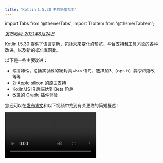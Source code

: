 ```yaml
---
title: "Kotlin 1.5.30 中的新增功能"
---
```

import Tabs from '@theme/Tabs';
import TabItem from '@theme/TabItem';

_[发布时间: 2021年8月24日](releases.md#release-details)_

Kotlin 1.5.30 提供了语言更新，包括未来变化的预览、平台支持和工具方面的各种改进，以及新的标准库函数。

以下是一些主要改进：
* 语言特性，包括实验性的密封类 `when` 语句，选择加入（opt-in）要求的更改等等
* 对 Apple silicon 的原生支持
* Kotlin/JS IR 后端达到 Beta 阶段
* 改进的 Gradle 插件体验

您还可以在[发布博文](https://blog.jetbrains.com/kotlin/2021/08/kotlin-1-5-30-released/)和以下视频中找到有关更改的简短概述：

<video src="https://www.youtube.com/v/rNbb3A9IdOo" title="Kotlin 1.5.30"/>

## 语言特性

Kotlin 1.5.30 提供了未来语言更改的预览，并改进了选择加入（opt-in）需求机制和类型推断：
* [密封类和布尔类型主体的穷尽式 when 语句](#exhaustive-when-statements-for-sealed-and-boolean-subjects)
* [挂起函数作为超类型](#suspending-functions-as-supertypes)
* [要求对实验性 API 的隐式使用选择加入](#requiring-opt-in-on-implicit-usages-of-experimental-apis)
* [使用具有不同目标的 Opt-in requirement 注解的更改](#changes-to-using-opt-in-requirement-annotations-with-different-targets)
* [递归泛型类型类型推断的改进](#improvements-to-type-inference-for-recursive-generic-types)
* [消除构建器推断限制](#eliminating-builder-inference-restrictions)

### 密封类和布尔类型主体的穷尽式 when 语句

:::note
对密封类（exhaustive）when 语句的支持是 [Experimental](components-stability.md)。它可能随时被删除或更改。
需要选择加入（opt-in）（请参阅下面的详细信息），并且您应该仅将其用于评估目的。 我们将感谢您在 [YouTrack](https://youtrack.jetbrains.com/issue/KT-12380) 中对此提供的反馈。

_穷尽式_ [`when`](control-flow.md#when-expressions-and-statements) 语句包含其主体所有可能的类型或值的分支，或者包含某些类型的分支并包括 `else` 分支以覆盖任何剩余情况。

我们计划很快禁止非穷尽式 `when` 语句，以使行为与 `when` 表达式保持一致。 为了确保平稳迁移，您可以配置编译器以报告有关带有密封类或布尔类型的非穷尽式 `when` 语句的警告。 默认情况下，此类警告将出现在 Kotlin 1.6 中，并在以后变为错误。

枚举类型已经收到警告。

:::

```kotlin
sealed class Mode {
    object ON : Mode()
    object OFF : Mode()
}

fun main() {
    val x: Mode = Mode.ON
    when (x) { 
        Mode.ON `->` println("ON")
    }
// WARNING: Non exhaustive 'when' statements on sealed classes/interfaces 
// will be prohibited in 1.7, add an 'OFF' or 'else' branch instead

    val y: Boolean = true
    when (y) {  
        true `->` println("true")
    }
// WARNING: Non exhaustive 'when' statements on Booleans will be prohibited 
// in 1.7, add a 'false' or 'else' branch instead
}
```

要在 Kotlin 1.5.30 中启用此功能，请使用语言版本 `1.6`。 您还可以通过启用[渐进模式](whatsnew13.md#progressive-mode)将警告更改为错误。

<Tabs groupId="build-script">
<TabItem value="kotlin" label="Kotlin" default>

```kotlin
kotlin {
    sourceSets.all {
        languageSettings.apply {
            languageVersion = "1.6"
            //progressiveMode = true // false by default
        }
    }
}
```

</TabItem>
<TabItem value="groovy" label="Groovy" default>

```groovy
kotlin {
    sourceSets.all {
        languageSettings {
            languageVersion = '1.6'
            //progressiveMode = true // false by default
        }
    }
}
```

</TabItem>
</Tabs>

### 挂起函数作为超类型

:::note
对将挂起函数作为超类型的支持是 [Experimental](components-stability.md)。它可能随时被删除或更改。
需要选择加入（opt-in）（请参阅下面的详细信息），并且您应该仅将其用于评估目的。 我们将感谢您在 [YouTrack](https://youtrack.jetbrains.com/issue/KT-18707) 中对此提供的反馈。

Kotlin 1.5.30 提供了使用 `suspend` 函数类型作为超类型的预览，但有一些限制。

```kotlin
class MyClass: suspend () `->` Unit {
    override suspend fun invoke() { TODO() }
}
```

使用 `-language-version 1.6` 编译器选项启用该功能：

<Tabs groupId="build-script">
<TabItem value="kotlin" label="Kotlin" default>

```kotlin
kotlin {
    sourceSets.all {
        languageSettings.apply {
            languageVersion = "1.6"
        }
    }
}
```

</TabItem>
<TabItem value="groovy" label="Groovy" default>

```groovy
kotlin {
    sourceSets.all {
        languageSettings {
            languageVersion = '1.6'
        }
    }
}
```

</TabItem>
</Tabs>

该功能有以下限制：
* 您不能将普通的函数类型和 `suspend` 函数类型混合作为超类型。 这是由于 JVM 后端中 `suspend` 函数类型的实现细节。 它们在其中表示为带有标记接口的普通函数类型。 由于标记接口，无法判断哪个超接口被挂起，哪个是普通的。
* 您不能使用多个 `suspend` 函数超类型。 如果有类型检查，您也不能使用多个普通函数超类型。

### 要求对实验性 API 的隐式使用选择加入

选择加入（opt-in）要求机制是 [Experimental](components-stability.md)。
它可能随时更改。 [查看如何选择加入（opt-in）](opt-in-requirements.md)。
仅将其用于评估目的。 我们将感谢您在 [YouTrack](https://youtrack.jetbrains.com/issues/KT) 中对此提供的反馈。

库的作者可以将实验性 API 标记为[需要选择加入（opt-in）](opt-in-requirements.md#create-opt-in-requirement-annotations)以告知用户其试验状态。 当使用 API 时，编译器会引发警告或错误，并且需要[显式同意](opt-in-requirements.md#opt-in-to-api)才能禁止显示该警告或错误。

在 Kotlin 1.5.30 中，编译器将签名中具有实验性类型的任何声明都视为实验性的。 也就是说，即使隐式使用实验性 API，它也需要选择加入（opt-in）。 例如，如果函数的返回类型被标记为实验性 API 元素，即使该声明未被显式标记为需要选择加入（opt-in），则对该函数的使用也需要您选择加入（opt-in）。

```kotlin
// Library code

@RequiresOptIn(message = "This API is experimental.")
@Retention(AnnotationRetention.BINARY)
@Target(AnnotationTarget.CLASS)
annotation class MyDateTime // Opt-in requirement annotation

@MyDateTime
class DateProvider // A class requiring opt-in

// Client code

// Warning: experimental API usage
fun createDateSource(): DateProvider { /* ... */ }

fun getDate(): Date {
    val dateSource = createDateSource() // Also warning: experimental API usage
    // ... 
}
```

了解有关[选择加入（opt-in）要求](opt-in-requirements.md)的更多信息。

### 使用具有不同目标的 Opt-in requirement 注解的更改

选择加入（opt-in）要求机制是 [Experimental](components-stability.md)。
它可能随时更改。 [查看如何选择加入（opt-in）](opt-in-requirements.md)。
仅将其用于评估目的。 我们将感谢您在 [YouTrack](https://youtrack.jetbrains.com/issues/KT) 中对此提供的反馈。

Kotlin 1.5.30 提出了有关在不同 [targets](https://kotlinlang.org/api/latest/jvm/stdlib/kotlin.annotation/-target/) 上使用和声明选择加入（opt-in） requirement 注解的新规则。 现在，编译器会报告一些用例的错误，这些用例在编译时很难处理。 在 Kotlin 1.5.30 中：
* 禁止在使用位置上使用 opt-in requirement 注解标记局部变量和值参数。
* 仅当覆盖的基本声明也被标记时，才允许标记覆盖。
* 禁止标记后备字段和 getter。 您可以改为标记基本属性。
* 禁止在 opt-in requirement 注解声明位置设置 `TYPE` 和 `TYPE_PARAMETER` 注解目标。

了解有关[选择加入（opt-in）要求](opt-in-requirements.md)的更多信息。

### 递归泛型类型类型推断的改进

在 Kotlin 和 Java 中，您可以定义一个递归泛型类型，该类型在其类型参数中引用自身。 在 Kotlin 1.5.30 中，如果 Kotlin 编译器是递归泛型，则 Kotlin 编译器可以仅基于相应类型参数的上限来推断类型参数。 这样就可以使用递归泛型类型创建各种模式，这些模式通常在 Java 中用于制作构建器 API。

```kotlin
// Kotlin 1.5.20
val containerA = PostgreSQLContainer<Nothing>(DockerImageName.parse("postgres:13-alpine")).apply {
    withDatabaseName("db")
    withUsername("user")
    withPassword("password")
    withInitScript("sql/schema.sql")
}

// Kotlin 1.5.30
val containerB = PostgreSQLContainer(DockerImageName.parse("postgres:13-alpine"))
    .withDatabaseName("db")
    .withUsername("user")
    .withPassword("password")
    .withInitScript("sql/schema.sql")
```

您可以通过传递 `-Xself-upper-bound-inference` 或 `-language-version 1.6` 编译器选项来启用这些改进。 在[此 YouTrack 工单](https://youtrack.jetbrains.com/issue/KT-40804)中查看新支持的用例的其他示例。

### 消除构建器推断限制

构建器推断是一种特殊的类型推断，它允许您基于其 lambda 参数内部其他调用的类型信息来推断调用的类型参数。 在调用泛型构建器函数（例如 [`buildList()`](https://kotlinlang.org/api/latest/jvm/stdlib/kotlin.collections/build-list.html) 或 [`sequence()`](https://kotlinlang.org/api/latest/jvm/stdlib/kotlin.sequences/sequence.html)）时，这非常有用：`buildList { add("string") }`。

在此 lambda 参数内部，先前对使用构建器推断尝试推断的类型信息有限制。 这意味着您只能指定它而无法获得它。 例如，如果未明确指定类型参数，则无法在 `buildList()` 的 lambda 参数内调用 [`get()`](https://kotlinlang.org/api/latest/jvm/stdlib/kotlin.collections/-list/get.html)。

Kotlin 1.5.30 使用 `-Xunrestricted-builder-inference` 编译器选项消除了这些限制。 添加此选项可在泛型构建器函数的 lambda 参数内部启用先前禁止的调用：

```kotlin
@kotlin.ExperimentalStdlibApi
val list = buildList {
    add("a")
    add("b")
    set(1, null)
    val x = get(1)
    if (x != null) {
        removeAt(1)
    }
}

@kotlin.ExperimentalStdlibApi
val map = buildMap {
    put("a", 1)
    put("b", 1.1)
    put("c", 2f)
}
```

此外，您可以使用 `-language-version 1.6` 编译器选项启用此功能。

## Kotlin/JVM

Kotlin 1.5.30，Kotlin/JVM 接收以下功能：
* [注解类实例化](#instantiation-of-annotation-classes)
* [改进的空值注解支持配置](#improved-nullability-annotation-support-configuration)

有关 JVM 平台上 Kotlin Gradle 插件更新的信息，请参见 [Gradle](#gradle) 部分。

### 注解类实例化

注解类实例化是 [Experimental](components-stability.md)。它可能随时被删除或更改。
需要选择加入（opt-in）（请参阅下面的详细信息），并且您应该仅将其用于评估目的。 我们将感谢您在 [YouTrack](https://youtrack.jetbrains.com/issue/KT-45395) 中对此提供的反馈。

使用 Kotlin 1.5.30，您现在可以在任意代码中调用[注解类](annotations.md)的构造函数，以获取结果实例。 此功能涵盖与 Java 约定相同的用例，该约定允许实现注解接口。

```kotlin
annotation class InfoMarker(val info: String)

fun processInfo(marker: InfoMarker) = ...

fun main(args: Array<String>) {
    if (args.size != 0)
        processInfo(getAnnotationReflective(args))
    else
        processInfo(InfoMarker("default"))
}
```

使用 `-language-version 1.6` 编译器选项启用此功能。 请注意，当前所有注解类的限制（例如，限制定义非 `val` 参数或与辅助构造函数不同的成员）保持不变。

在 [此 KEEP](https://github.com/Kotlin/KEEP/blob/master/proposals/annotation-instantiation.md) 中了解有关注解类实例化的更多信息

### 改进的空值注解支持配置

Kotlin 编译器可以读取各种类型的[空值注解](java-interop.md#nullability-annotations)以从 Java 获取空值信息。 此信息允许它在调用 Java 代码时报告 Kotlin 中的空值不匹配。

在 Kotlin 1.5.30 中，您可以指定编译器是否基于来自特定类型的空值注解的信息来报告空值不匹配。 只需使用编译器选项 `-Xnullability-annotations=@<package-name>:<report-level>`。 在参数中，指定完全限定的空值注解包和以下报告级别之一：
* `ignore` 忽略空值不匹配
* `warn` 报告警告
* `strict` 报告错误。

查看[支持的空值注解的完整列表](java-interop.md#nullability-annotations)及其完全限定的包名称。

这是一个示例，显示如何为新支持的 [RxJava](https://github.com/ReactiveX/RxJava) 3 空值注解启用错误报告：`-Xnullability-annotations=@io.reactivex.rxjava3.annotations:strict`。 请注意，默认情况下，所有此类空值不匹配都是警告。

## Kotlin/Native

Kotlin/Native 收到各种更改和改进：
* [Apple silicon 支持](#apple-silicon-support)
* [改进的 CocoaPods Gradle 插件的 Kotlin DSL](#improved-kotlin-dsl-for-the-cocoapods-gradle-plugin)
* [与 Swift 5.5 async/await 的实验性互操作性](#experimental-interoperability-with-swift-5-5-async-await)
* [改进的对象和伴生对象的 Swift/Objective-C 映射](#improved-swift-objective-c-mapping-for-objects-and-companion-objects)
* [弃用针对 MinGW 目标的没有导入库的 DLL 的链接](#deprecation-of-linkage-against-dlls-without-import-libraries-for-mingw-targets)

### Apple silicon 支持

Kotlin 1.5.30 引入了对 [Apple silicon](https://support.apple.com/en-us/HT211814) 的原生支持。

以前，Kotlin/Native 编译器和工具需要 [Rosetta 转换环境](https://developer.apple.com/documentation/apple-silicon/about-the-rosetta-translation-environment)才能在 Apple silicon 主机上工作。 在 Kotlin 1.5.30 中，不再需要转换环境 - 编译器和工具可以在 Apple silicon 硬件上运行，而无需任何其他操作。

我们还引入了新的 targets，使 Kotlin 代码可以在 Apple silicon 上原生运行：
* `macosArm64`
* `iosSimulatorArm64`
* `watchosSimulatorArm64`
* `tvosSimulatorArm64`

它们在基于 Intel 的主机和 Apple silicon 主机上均可用。 所有现有 targets 也可以在 Apple silicon 主机上使用。

请注意，在 1.5.30 中，我们仅在 `kotlin-multiplatform` Gradle 插件中为 Apple silicon targets 提供基本支持。 特别是，新的模拟器 targets 未包含在 `ios`，`tvos` 和 `watchos` target 快捷方式中。
我们将继续努力改善新 targets 的用户体验。

### 改进的 CocoaPods Gradle 插件的 Kotlin DSL

#### Kotlin/Native 框架的新参数

Kotlin 1.5.30 引入了改进的用于 Kotlin/Native 框架的 CocoaPods Gradle 插件 DSL。 除了框架的名称之外，您还可以在 Pod 配置中指定其他参数：
* 指定框架的动态或静态版本
* 显式启用导出依赖
* 启用 Bitcode 嵌入

要使用新的 DSL，请将您的项目更新到 Kotlin 1.5.30，并在 `build.gradle(.kts)` 文件的 `cocoapods` 部分中指定参数：

```kotlin
cocoapods {
    frameworkName = "MyFramework" // This property is deprecated 
    // and will be removed in future versions
    // New DSL for framework configuration:
    framework {
        // All Framework properties are supported
        // Framework name configuration. Use this property instead of 
        // deprecated 'frameworkName'
        baseName = "MyFramework"
        // Dynamic framework support
        isStatic = false
        // Dependency export
        export(project(":anotherKMMModule"))
        transitiveExport = false // This is default.
        // Bitcode embedding
        embedBitcode(BITCODE)
    }
}
```

#### 支持 Xcode 配置的自定义名称

Kotlin CocoaPods Gradle 插件支持 Xcode 构建配置中的自定义名称。 如果您在 Xcode 中为构建配置使用了特殊名称（例如 `Staging`），它也会为您提供帮助。

要指定自定义名称，请在 `build.gradle(.kts)` 文件的 `cocoapods` 部分中使用 `xcodeConfigurationToNativeBuildType` 参数：

```kotlin
cocoapods {
    // Maps custom Xcode configuration to NativeBuildType
    xcodeConfigurationToNativeBuildType["CUSTOM_DEBUG"] = NativeBuildType.DEBUG
    xcodeConfigurationToNativeBuildType["CUSTOM_RELEASE"] = NativeBuildType.RELEASE
}
```

此参数不会显示在 Podspec 文件中。 当 Xcode 运行 Gradle 构建过程时，Kotlin CocoaPods Gradle 插件将选择必要的 native 构建类型。

无需声明 `Debug` 和 `Release` 配置，因为默认情况下支持它们。

:::

### 与 Swift 5.5 async/await 的实验性互操作性

:::note
与 Swift async/await 的并发互操作性是 [Experimental](components-stability.md)。它可能随时被删除或更改。
您应该仅将其用于评估目的。 我们将感谢您在 [YouTrack](https://youtrack.jetbrains.com/issue/KT-47610) 中对此提供的反馈。

我们在 [1.4.0 中添加了对从 Objective-C 和 Swift 调用 Kotlin 挂起函数的支持](whatsnew14.md#support-for-kotlin-s-suspending-functions-in-swift-and-objective-c)，现在我们正在对其进行改进，以跟上 Swift 5.5 新特性——[带有 `async` 和 `await` 修饰符的并发](https://github.com/apple/swift-evolution/blob/main/proposals/0296-async-await.md)。

Kotlin/Native 编译器现在在为具有可空返回类型的挂起函数生成的 Objective-C 标头中发出 `_Nullable_result` 属性。 这样就可以从 Swift 中将它们作为具有适当可空性的 `async` 函数调用。

请注意，此功能是实验性的，并且将来可能会受到 Kotlin 和 Swift 中更改的影响。 目前，我们正在提供此功能的预览版，该功能具有某些限制，并且我们渴望听取您的想法。 在 [此 YouTrack issue](https://youtrack.jetbrains.com/issue/KT-47610) 中了解有关其当前状态的更多信息并留下您的反馈。

### 改进的对象和伴生对象的 Swift/Objective-C 映射

现在，可以以对 native iOS 开发人员而言更为直观的方式来获取对象和伴生对象。 例如，如果在 Kotlin 中有以下对象：

```kotlin
object MyObject {
    val x = "Some value"
}

class MyClass {
    companion object {
        val x = "Some value"
    }
}
```

要在 Swift 中访问它们，您可以使用 `shared` 和 `companion` 属性：

```swift
MyObject.shared
MyObject.shared.x
MyClass.companion
MyClass.Companion.shared
```

了解更多关于 [Swift/Objective-C 互操作性](native-objc-interop.md)。

### 弃用针对 MinGW 目标的没有导入库的 DLL 的链接

[LLD](https://lld.llvm.org/) 是来自 LLVM 项目的链接器，由于其优于默认 ld.bfd 的优点（主要是其更好的性能），我们计划开始在 Kotlin/Native 中将其用于 MinGW targets。

但是，最新稳定版本的 LLD 不支持针对 MinGW（Windows）目标的直接链接到 DLL。 这种链接需要使用 [导入库](https://stackoverflow.com/questions/3573475/how-does-the-import-library-work-details/3573527#3573527)。 尽管 Kotlin/Native 1.5.30 不需要它们，但我们添加了一个警告，以通知您此类用法与 LLD 不兼容，LLD 将来会成为 MinGW 的默认链接器。

请在 [此 YouTrack issue](https://youtrack.jetbrains.com/issue/KT-47605) 中分享您对过渡到 LLD 链接器的想法和疑虑。

## Kotlin Multiplatform

1.5.30 为 Kotlin Multiplatform 带来了以下值得注意的更新：
* [能够在共享 native 代码中使用自定义 `cinterop` 库](#ability-to-use-custom-cinterop-libraries-in-shared-native-code)
* [支持 XCFrameworks](#support-for-xcframeworks)
* [Android 制品的新默认发布设置](#new-default-publishing-setup-for-android-artifacts)

### 能够在共享 native 代码中使用自定义 cinterop 库

Kotlin Multiplatform 为您提供了一个[选项](multiplatform-share-on-platforms.md#connect-platform-specific-libraries) ，以在共享源集中使用平台相关的 interop 库。 在 1.5.30 之前，这仅适用于 Kotlin/Native 发行版附带的[平台库](native-platform-libs.md)。 从 1.5.30 开始，您可以将其与自定义 `cinterop` 库一起使用。 要启用此功能，请在 `gradle.properties` 中添加 `kotlin.mpp.enableCInteropCommonization=true` 属性：

```none
kotlin.mpp.enableGranularSourceSetsMetadata=true
kotlin.native.enableDependencyPropagation=false
kotlin.mpp.enableCInteropCommonization=true
```

### 支持 XCFrameworks

现在，所有 Kotlin Multiplatform 项目都可以使用 XCFrameworks 作为输出格式。 Apple 引入了 XCFrameworks 来代替通用（fat）框架。 借助 XCFrameworks，您可以：
* 在单个 bundle 中收集所有目标平台和架构的逻辑。
* 无需在将应用程序发布到 App Store 之前删除所有不必要的架构。

如果您想在 Apple M1 上为设备和模拟器使用 Kotlin 框架，则 XCFrameworks 非常有用。

要使用 XCFrameworks，请更新您的 `build.gradle(.kts)` 脚本：

<Tabs groupId="build-script">
<TabItem value="kotlin" label="Kotlin" default>

```kotlin
import org.jetbrains.kotlin.gradle.plugin.mpp.apple.XCFramework

plugins {
    kotlin("multiplatform")
}

kotlin {
    val xcf = XCFramework()
  
    ios {
        binaries.framework {
            baseName = "shared"
            xcf.add(this)
        }
    }
    watchos {
        binaries.framework {
            baseName = "shared"
            xcf.add(this)
        }
    }
    tvos {
        binaries.framework {
            baseName = "shared"
            xcf.add(this)
        }
    }
}
```

</TabItem>
<TabItem value="groovy" label="Groovy" default>

```groovy
import org.jetbrains.kotlin.gradle.plugin.mpp.apple.XCFrameworkConfig

plugins {
    id 'org.jetbrains.kotlin.multiplatform'
}

kotlin {
    def xcf = new XCFrameworkConfig(project)

    ios {
        binaries.framework {
            baseName = "shared"
            xcf.add(it)
        }
    }
    watchos {
        binaries.framework {
            baseName = "shared"
            xcf.add(it)
        }
    }
    tvos {
        binaries.framework {
            baseName = "shared"
            xcf.add(it)
        }
    }
}
```

</TabItem>
</Tabs>

声明 XCFrameworks 时，将注册以下新的 Gradle 任务：
* `assembleXCFramework`
* `assembleDebugXCFramework`（另外添加包含 [dSYMs](native-ios-symbolication.md) 的 debug 制品）
* `assembleReleaseXCFramework`

在 [此 WWDC 视频](https://developer.apple.com/videos/play/wwdc2019/416/) 中了解有关 XCFrameworks 的更多信息。

### Android 制品的新默认发布设置

使用 `maven-publish` Gradle 插件，您可以通过在构建脚本中指定 [Android 变体](https://developer.android.com/studio/build/build-variants) 名称来[发布用于 Android target 的 multiplatform 库](multiplatform-publish-lib.md#publish-an-android-library)。 Kotlin Gradle 插件将自动生成 publications。

在 1.5.30 之前，生成的 publication [metadata](https://docs.gradle.org/current/userguide/publishing_gradle_module_metadata.html) 为每个发布的 Android 变体都包含构建类型属性，使其仅与库使用者使用的相同构建类型兼容。 Kotlin 1.5.30 引入了新的默认发布设置：
* 如果项目发布的所有 Android 变体都具有相同的构建类型属性，则发布的变体将不具有构建类型属性，并且将与任何构建类型兼容。
* 如果发布的变体具有不同的构建类型属性，则只有那些具有 `release` 值的变体才会在没有构建类型属性的情况下发布。 这使得 release 变体与使用者端的任何构建类型兼容，而非 release 变体将仅与匹配的使用者构建类型兼容。

要选择退出并保留所有变体的构建类型属性，可以设置此 Gradle 属性：`kotlin.android.buildTypeAttribute.keep=true`。

## Kotlin/JS

Kotlin/JS 通过 1.5.30 带来了两项重大改进：
* [JS IR 编译器后端达到 Beta 阶段](#js-ir-compiler-backend-reaches-beta)
* [使用 Kotlin/JS IR 后端的应用程序具有更好的调试体验](#better-debugging-experience-for-applications-with-the-kotlin-js-ir-backend)

### JS IR 编译器后端达到 Beta 阶段

用于 Kotlin/JS 的[基于 IR 的编译器后端](whatsnew14.md#unified-backends-and-extensibility)（在 1.4.0 中以 [Alpha](components-stability.md) 引入）已达到 Beta 阶段。

之前，我们发布了 [JS IR 后端的迁移指南](js-ir-migration.md) 以帮助您将项目迁移到新的后端。 现在，我们想介绍 [Kotlin/JS Inspection Pack](https://plugins.jetbrains.com/plugin/17183-kotlin-js-inspection-pack/) IDE 插件，该插件直接在 IntelliJ IDEA 中显示所需的更改。

### 使用 Kotlin/JS IR 后端的应用程序具有更好的调试体验

Kotlin 1.5.30 带来了用于 Kotlin/JS IR 后端的 JavaScript 源码映射生成。 当启用 IR 后端后，这将改善 Kotlin/JS 调试体验，并提供完整的调试支持，包括断点、单步执行以及带有适当源引用的可读堆栈跟踪。

了解如何在 [浏览器或 IntelliJ IDEA Ultimate 中调试 Kotlin/JS](js-debugging.md)。

## Gradle

为了[改善 Kotlin Gradle 插件用户体验](https://youtrack.jetbrains.com/issue/KT-45778)这一使命，我们实现了以下功能：
* [支持 Java 工具链](#support-for-java-toolchains)，其中包括 [对于较旧的 Gradle 版本，能够使用 `UsesKotlinJavaToolchain` 接口指定 JDK home](#ability-to-specify-jdk-home-with-useskotlinjavatoolchain-interface)
* [一种更简单的方法来显式指定 Kotlin daemon 的 JVM 参数](#easier-way-to-explicitly-specify-kotlin-daemon-jvm-arguments)

### 支持 Java 工具链

Gradle 6.7 引入了 [“Java 工具链支持”](https://docs.gradle.org/current/userguide/toolchains.html) 功能。
使用此功能，您可以：
* 使用与 Gradle 不同的 JDK 和 JRE 运行编译、测试和可执行文件。
* 使用未发布的语言版本编译和测试代码。

通过工具链支持，Gradle 可以自动检测本地 JDK 并安装 Gradle 构建所需的缺失 JDK。 现在 Gradle 本身可以在任何 JDK 上运行，并且仍然可以重用[构建缓存功能](gradle-compilation-and-caches.md#gradle-build-cache-support)。

Kotlin Gradle 插件支持 Kotlin/JVM 编译任务的 Java 工具链。
Java 工具链：
* 设置 JVM target 可用的 [`jdkHome` 选项](gradle-compiler-options.md#attributes-specific-to-jvm)。
   [直接设置 `jdkHome` 选项的功能已被弃用](https://youtrack.jetbrains.com/issue/KT-46541)。

* 如果用户未显式设置 `jvmTarget` 选项，则将 [`kotlinOptions.jvmTarget`](gradle-compiler-options.md#attributes-specific-to-jvm) 设置为工具链的 JDK 版本。
  如果未配置工具链，则 `jvmTarget` 字段将使用默认值。 了解有关 [JVM target 兼容性](gradle-configure-project.md#check-for-jvm-target-compatibility-of-related-compile-tasks)的更多信息。

* 影响 [`kapt` workers](kapt.md#run-kapt-tasks-in-parallel) 在哪个 JDK 上运行。

使用以下代码设置工具链。 将占位符 `<MAJOR_JDK_VERSION>` 替换为您要使用的 JDK 版本：

<Tabs groupId="build-script">
<TabItem value="kotlin" label="Kotlin" default>

```kotlin
kotlin {
    jvmToolchain {
        (this as JavaToolchainSpec).languageVersion.set(JavaLanguageVersion.of(<MAJOR_JDK_VERSION>)) // "8"
    }
}
```

</TabItem>
<TabItem value="groovy" label="Groovy" default>

```groovy
kotlin {
    jvmToolchain {
        languageVersion.set(JavaLanguageVersion.of(<MAJOR_JDK_VERSION>)) // "8"
    }
}
```

</TabItem>
</Tabs>

请注意，通过 `kotlin` 扩展设置工具链也会更新 Java 编译任务的工具链。

您可以通过 `java` 扩展设置工具链，并且 Kotlin 编译任务将使用它：

```kotlin
java {
    toolchain {
        languageVersion.set(JavaLanguageVersion.of(<MAJOR_JDK_VERSION>)) // "8"
    }
}
```

有关为 `KotlinCompile` 任务设置任何 JDK 版本的信息，请查看有关[使用 Task DSL 设置 JDK 版本](gradle-configure-project.md#set-jdk-version-with-the-task-dsl)的文档。

对于 Gradle 6.1 至 6.6 版本，[使用 `UsesKotlinJavaToolchain` 接口设置 JDK home](#ability-to-specify-jdk-home-with-useskotlinjavatoolchain-interface)。

### 能够使用 UsesKotlinJavaToolchain 接口指定 JDK home

现在，所有支持通过 [`kotlinOptions`](gradle-compiler-options.md) 设置 JDK 的 Kotlin 任务都实现了 `UsesKotlinJavaToolchain` 接口。 要设置 JDK home，请放置到 JDK 的路径并替换 `<JDK_VERSION>` 占位符：

<Tabs groupId="build-script">
<TabItem value="kotlin" label="Kotlin" default>

```kotlin
project.tasks
    .withType<UsesKotlinJavaToolchain>()
    .configureEach {
        it.kotlinJavaToolchain.jdk.use(
            "/path/to/local/jdk",
            JavaVersion.<LOCAL_JDK_VERSION>
        )
    }
```

</TabItem>
<TabItem value="groovy" label="Groovy" default>

```groovy
project.tasks
    .withType(UsesKotlinJavaToolchain.class)
    .configureEach {
        it.kotlinJavaToolchain.jdk.use(
            '/path/to/local/jdk',
            JavaVersion.<LOCAL_JDK_VERSION>
        )
    }
```

</TabItem>
</Tabs>

对于 Gradle 6.1 至 6.6 版本，请使用 `UsesKotlinJavaToolchain` 接口。 从 Gradle 6.7 开始，请改用 [Java 工具链](#support-for-java-toolchains)。

使用此功能时，请注意 [kapt 任务 workers](kapt.md#run-kapt-tasks-in-parallel) 将仅使用 [进程隔离模式](https://docs.gradle.org/current/userguide/worker_api.html#changing_the_isolation_mode)，并且将忽略 `kapt.workers.isolation` 属性。

### 一种更简单的方法来显式指定 Kotlin daemon JVM 参数

在 Kotlin 1.5.30 中，Kotlin daemon 的 JVM 参数有一个新的逻辑。 以下列表中的每个选项都会覆盖之前的选项：

* 如果未指定任何内容，则 Kotlin daemon 会从 Gradle daemon 继承参数（与以前一样）。 例如，在 `gradle.properties` 文件中：

    ```none
    org.gradle.jvmargs=-Xmx1500m -Xms=500m
    ```

* 如果 Gradle daemon 的 JVM 参数具有 `kotlin.daemon.jvm.options` 系统属性，则像以前一样使用它：

    ```none
    org.gradle.jvmargs=-Dkotlin.daemon.jvm.options=-Xmx1500m
